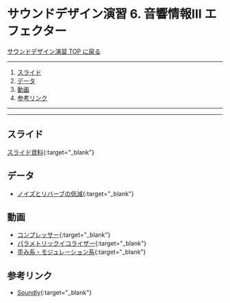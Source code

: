 # サウンドデザイン演習 6. 音響情報III エフェクター<!-- omit in toc -->

[サウンドデザイン演習 TOP に戻る](./index.md)

---

1. [スライド](#スライド)
2. [データ](#データ)
3. [動画](#動画)
4. [参考リンク](#参考リンク)

---

---

## スライド

[スライド資料](./sd_06slide.pdf){:target="_blank"}

## データ
- [ノイズとリバーブの低減](https://helpx.adobe.com/jp/premiere-pro/how-to/reduce-noise-and-reverberation.html){:target="_blank"}

## 動画
- [コンプレッサー](https://www.youtube.com/watch?v=jbd4gx3-O04){:target="_blank"}
- [パラメトリックイコライザー](https://www.youtube.com/watch?v=bsUY1D3lD0k){:target="_blank"}
- [歪み系・モジュレーション系](https://www.youtube.com/watch?v=Le4OPbBBvXk){:target="_blank"}

## 参考リンク
- [Soundly](https://getsoundly.com/){:target="_blank"}

